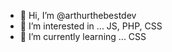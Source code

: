 - 👋 Hi, I’m @arthurthebestdev
- 👀 I’m interested in ... JS, PHP, CSS
- 🌱 I’m currently learning ... CSS

<!---
arthurthebestdev/arthurthebestdev is a ✨ special ✨ repository because its `README.md` (this file) appears on your GitHub profile.
You can click the Preview link to take a look at your changes.
--->
